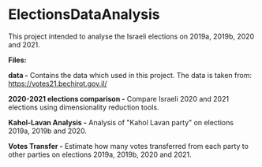 # ElectionsDataAnalysis

This project intended to analyse the Israeli elections on 2019a, 2019b, 2020 and 2021. 

**Files:**

**data -**
Contains the data which used in this project.
The data is taken from: https://votes21.bechirot.gov.il/

**2020-2021 elections comparison -**
Compare Israeli 2020 and 2021 elections using dimensionality reduction tools.

**Kahol-Lavan Analysis -**
Analysis of "Kahol Lavan party" on elections 2019a, 2019b and 2020.

**Votes Transfer -**
Estimate how many votes transferred from each party to other parties on elections 2019a, 2019b, 2020 and 2021.





